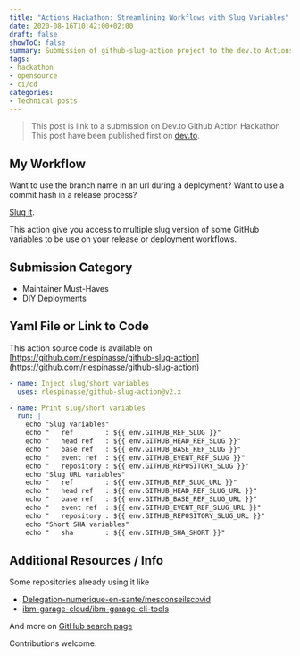 ```yaml
---
title: "Actions Hackathon: Streamlining Workflows with Slug Variables"
date: 2020-08-16T10:42:00+02:00
draft: false
showToC: false
summary: Submission of github-slug-action project to the dev.to Actions Hackathon.
tags: 
- hackathon
- opensource
- ci/cd
categories:
- Technical posts
---
```


> This post is link to a submission on Dev.to Github Action Hackathon
> This post have been published first on [dev.to](https://dev.to/rlespinasse/use-slug-variable-for-your-release-and-deployment-workflows-558o).

## My Workflow

Want to use the branch name in an url during a deployment? Want to use a commit hash in a release process?

[Slug it](https://github.com/rlespinasse/github-slug-action).

This action give you access to multiple slug version of some GitHub variables to be use on your release or deployment workflows.

## Submission Category

* Maintainer Must-Haves
* DIY Deployments

## Yaml File or Link to Code

This action source code is available on [https://github.com/rlespinasse/github-slug-action](https://github.com/rlespinasse/github-slug-action)

```yaml
- name: Inject slug/short variables
  uses: rlespinasse/github-slug-action@v2.x

- name: Print slug/short variables
  run: |
    echo "Slug variables"
    echo "   ref        : ${{ env.GITHUB_REF_SLUG }}"
    echo "   head ref   : ${{ env.GITHUB_HEAD_REF_SLUG }}"
    echo "   base ref   : ${{ env.GITHUB_BASE_REF_SLUG }}"
    echo "   event ref  : ${{ env.GITHUB_EVENT_REF_SLUG }}"
    echo "   repository : ${{ env.GITHUB_REPOSITORY_SLUG }}"
    echo "Slug URL variables"
    echo "   ref        : ${{ env.GITHUB_REF_SLUG_URL }}"
    echo "   head ref   : ${{ env.GITHUB_HEAD_REF_SLUG_URL }}"
    echo "   base ref   : ${{ env.GITHUB_BASE_REF_SLUG_URL }}"
    echo "   event ref  : ${{ env.GITHUB_EVENT_REF_SLUG_URL }}"
    echo "   repository : ${{ env.GITHUB_REPOSITORY_SLUG_URL }}"
    echo "Short SHA variables"
    echo "   sha        : ${{ env.GITHUB_SHA_SHORT }}"
```

## Additional Resources / Info

Some repositories already using it like

* [Delegation-numerique-en-sante/mesconseilscovid](https://github.com/Delegation-numerique-en-sante/mesconseilscovid/blob/master/.github/workflows/build.yml)
* [ibm-garage-cloud/ibm-garage-cli-tools](https://github.com/ibm-garage-cloud/ibm-garage-cli-tools/blob/master/.github/workflows/release.yaml)

And more on [GitHub search page](https://github.com/search?q=%22rlespinasse%2Fgithub-slug-action%22&type=Code)

Contributions welcome.
